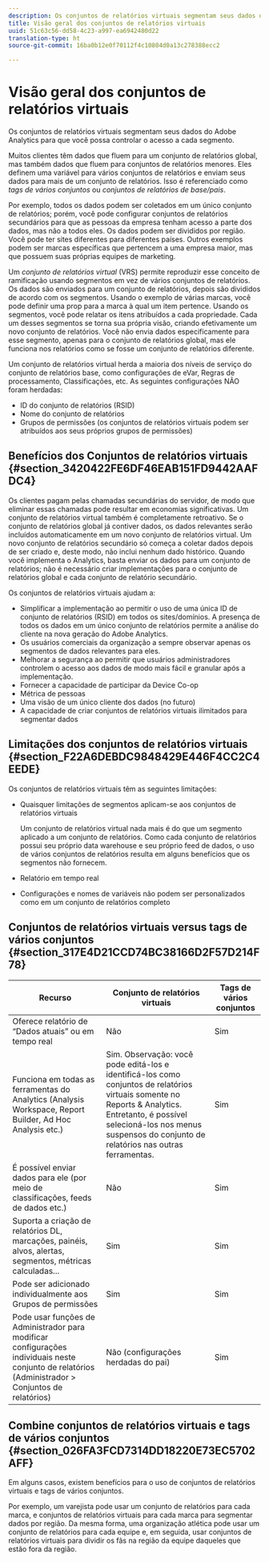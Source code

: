 ```yaml
---
description: Os conjuntos de relatórios virtuais segmentam seus dados do Adobe Analytics para que você possa controlar o acesso a cada segmento.
title: Visão geral dos conjuntos de relatórios virtuais
uuid: 51c63c56-dd58-4c23-a997-ea6942480d22
translation-type: ht
source-git-commit: 16ba0b12e0f70112f4c10804d0a13c278388ecc2

---
```



# Visão geral dos conjuntos de relatórios virtuais

Os conjuntos de relatórios virtuais segmentam seus dados do Adobe Analytics para que você possa controlar o acesso a cada segmento.

Muitos clientes têm dados que fluem para um conjunto de relatórios global, mas também dados que fluem para conjuntos de relatórios menores. Eles definem uma variável para vários conjuntos de relatórios e enviam seus dados para mais de um conjunto de relatórios. Isso é referenciado como *tags de vários conjuntos* ou *conjuntos de relatórios de base/pais*.

Por exemplo, todos os dados podem ser coletados em um único conjunto de relatórios; porém, você pode configurar conjuntos de relatórios secundários para que as pessoas da empresa tenham acesso a parte dos dados, mas não a todos eles. Os dados podem ser divididos por região. Você pode ter sites diferentes para diferentes países. Outros exemplos podem ser marcas específicas que pertencem a uma empresa maior, mas que possuem suas próprias equipes de marketing.

Um *conjunto de relatórios virtual* (VRS) permite reproduzir esse conceito de ramificação usando segmentos em vez de vários conjuntos de relatórios. Os dados são enviados para um conjunto de relatórios, depois são divididos de acordo com os segmentos. Usando o exemplo de várias marcas, você pode definir uma prop para a marca à qual um item pertence. Usando os segmentos, você pode relatar os itens atribuídos a cada propriedade. Cada um desses segmentos se torna sua própria visão, criando efetivamente um novo conjunto de relatórios. Você não envia dados especificamente para esse segmento, apenas para o conjunto de relatórios global, mas ele funciona nos relatórios como se fosse um conjunto de relatórios diferente.

Um conjunto de relatórios virtual herda a maioria dos níveis de serviço do conjunto de relatórios base, como configurações de eVar, Regras de processamento, Classificações, etc. As seguintes configurações NÃO foram herdadas:

* ID do conjunto de relatórios (RSID)
* Nome do conjunto de relatórios
* Grupos de permissões (os conjuntos de relatórios virtuais podem ser atribuídos aos seus próprios grupos de permissões)

## Benefícios dos Conjuntos de relatórios virtuais  {#section_3420422FE6DF46EAB151FD9442AAFDC4}

Os clientes pagam pelas chamadas secundárias do servidor, de modo que eliminar essas chamadas pode resultar em economias significativas. Um conjunto de relatórios virtual também é completamente retroativo. Se o conjunto de relatórios global já contiver dados, os dados relevantes serão incluídos automaticamente em um novo conjunto de relatórios virtual. Um novo conjunto de relatórios secundário só começa a coletar dados depois de ser criado e, deste modo, não inclui nenhum dado histórico. Quando você implementa o Analytics, basta enviar os dados para um conjunto de relatórios; não é necessário criar implementações para o conjunto de relatórios global e cada conjunto de relatório secundário.

Os conjuntos de relatórios virtuais ajudam a:

* Simplificar a implementação ao permitir o uso de uma única ID de conjunto de relatórios (RSID) em todos os sites/domínios. A presença de todos os dados em um único conjunto de relatórios permite a análise do cliente na nova geração do Adobe Analytics.
* Os usuários comerciais da organização a sempre observar apenas os segmentos de dados relevantes para eles.
* Melhorar a segurança ao permitir que usuários administradores controlem o acesso aos dados de modo mais fácil e granular após a implementação.
* Fornecer a capacidade de participar da Device Co-op
* Métrica de pessoas
* Uma visão de um único cliente dos dados (no futuro)
* A capacidade de criar conjuntos de relatórios virtuais ilimitados para segmentar dados

## Limitações dos conjuntos de relatórios virtuais  {#section_F22A6DEBDC9848429E446F4CC2C4EEDE}

Os conjuntos de relatórios virtuais têm as seguintes limitações:

* Quaisquer limitações de segmentos aplicam-se aos conjuntos de relatórios virtuais

   Um conjunto de relatórios virtual nada mais é do que um segmento aplicado a um conjunto de relatórios. Como cada conjunto de relatórios possui seu próprio data warehouse e seu próprio feed de dados, o uso de vários conjuntos de relatórios resulta em alguns benefícios que os segmentos não fornecem.
* Relatório em tempo real
* Configurações e nomes de variáveis não podem ser personalizados como em um conjunto de relatórios completo

## Conjuntos de relatórios virtuais versus tags de vários conjuntos {#section_317E4D21CCD74BC38166D2F57D214F78}

| Recurso | Conjunto de relatórios virtuais | Tags de vários conjuntos |
|--- |--- |--- |
| Oferece relatório de “Dados atuais” ou em tempo real | Não | Sim |
| Funciona em todas as ferramentas do Analytics (Analysis Workspace, Report Builder, Ad Hoc Analysis etc.) | Sim.   Observação: você pode editá-los e identificá-los como conjuntos de relatórios virtuais somente no Reports &amp; Analytics. Entretanto, é possível selecioná-los nos menus suspensos do conjunto de relatórios nas outras ferramentas. | Sim |
| É possível enviar dados para ele (por meio de classificações, feeds de dados etc.) | Não | Sim |
| Suporta a criação de relatórios DL, marcações, painéis, alvos, alertas, segmentos, métricas calculadas... | Sim | Sim |
| Pode ser adicionado individualmente aos Grupos de permissões | Sim | Sim |
| Pode usar funções de Administrador para modificar configurações individuais neste conjunto de relatórios (Administrador &gt; Conjuntos de relatórios) | Não (configurações herdadas do pai) | Sim |

## Combine conjuntos de relatórios virtuais e tags de vários conjuntos {#section_026FA3FCD7314DD18220E73EC5702AFF}

Em alguns casos, existem benefícios para o uso de conjuntos de relatórios virtuais e tags de vários conjuntos.

Por exemplo, um varejista pode usar um conjunto de relatórios para cada marca, e conjuntos de relatórios virtuais para cada marca para segmentar dados por região. Da mesma forma, uma organização atlética pode usar um conjunto de relatórios para cada equipe e, em seguida, usar conjuntos de relatórios virtuais para dividir os fãs na região da equipe daqueles que estão fora da região.
